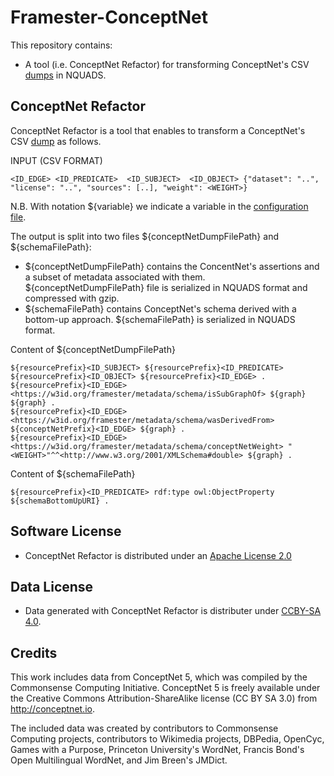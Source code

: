 # Framester-ConceptNet

This repository contains:
* A tool (i.e. ConceptNet Refactor) for transforming ConceptNet's CSV [dumps](https://github.com/commonsense/conceptnet5/wiki/Downloads#assertions) in NQUADS.


## ConceptNet Refactor

ConceptNet Refactor is a tool that enables to transform a ConceptNet's CSV [dump](https://github.com/commonsense/conceptnet5/wiki/Downloads#assertions) as follows.


INPUT (CSV FORMAT)

```
<ID_EDGE> <ID_PREDICATE>  <ID_SUBJECT>  <ID_OBJECT> {"dataset": "..", "license": "..", "sources": [..], "weight": <WEIGHT>}
```

N.B. With notation ${variable} we indicate a variable in the [configuration file](https://github.com/luigi-asprino/framester-conceptnet/blob/master/src/main/resources/properties.properties).

The output is split into two files ${conceptNetDumpFilePath} and ${schemaFilePath}:
* ${conceptNetDumpFilePath} contains the ConcentNet's assertions and a subset of metadata associated with them. ${conceptNetDumpFilePath}  file is serialized in NQUADS format and compressed with gzip.
* ${schemaFilePath} contains ConceptNet's schema derived with a bottom-up approach. ${schemaFilePath} is serialized in NQUADS format. 

Content of ${conceptNetDumpFilePath} 
```
${resourcePrefix}<ID_SUBJECT> ${resourcePrefix}<ID_PREDICATE> ${resourcePrefix}<ID_OBJECT> ${resourcePrefix}<ID_EDGE> .
${resourcePrefix}<ID_EDGE> <https://w3id.org/framester/metadata/schema/isSubGraphOf> ${graph} ${graph} .
${resourcePrefix}<ID_EDGE> <https://w3id.org/framester/metadata/schema/wasDerivedFrom> ${conceptNetPrefix}<ID_EDGE> ${graph} .
${resourcePrefix}<ID_EDGE> <https://w3id.org/framester/metadata/schema/conceptNetWeight> "<WEIGHT>"^^<http://www.w3.org/2001/XMLSchema#double> ${graph} .
```

Content of ${schemaFilePath}
```
${resourcePrefix}<ID_PREDICATE> rdf:type owl:ObjectProperty ${schemaBottomUpURI} .
```

## Software License

* ConceptNet Refactor is distributed under an [Apache License 2.0](https://raw.githubusercontent.com/luigi-asprino/framester-conceptnet/master/Software-LICENSE)

## Data License

* Data generated with ConceptNet Refactor is distributer under [CCBY-SA 4.0](https://creativecommons.org/licenses/by-sa/4.0/).

## Credits

This work includes data from ConceptNet 5, which was compiled by the
Commonsense Computing Initiative. ConceptNet 5 is freely available under
the Creative Commons Attribution-ShareAlike license (CC BY SA 3.0) from
http://conceptnet.io.

The included data was created by contributors to Commonsense Computing
projects, contributors to Wikimedia projects, DBPedia, OpenCyc, Games
with a Purpose, Princeton University's WordNet, Francis Bond's Open
Multilingual WordNet, and Jim Breen's JMDict.


